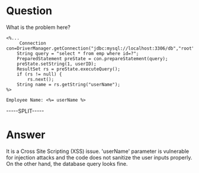 # Question
 
What is the problem here?
 
```
<%...
     Connection con=DriverManager.getConnection("jdbc:mysql://localhost:3306/db","root","root"); 
    String query = "select * from emp where id=?";
    PreparedStatement preState = con.prepareStatement(query);
    preState.setString(1, userID);
    ResultSet rs = preState.executeQuery();
    if (rs != null) {
        rs.next();
    String name = rs.getString("userName");
%>

Employee Name: <%= userName %>
```
 
-----SPLIT-----
 
# Answer

It is a Cross Site Scripting (XSS) issue. 'userName' parameter is vulnerable for injection attacks and the code does not sanitize the user inputs properly. On the other hand, the database query looks fine.
